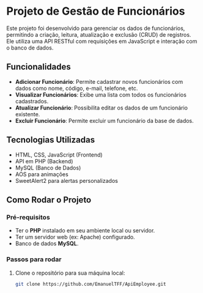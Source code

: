 # Projeto de Gestão de Funcionários

Este projeto foi desenvolvido para gerenciar os dados de funcionários, permitindo a criação, leitura, atualização e exclusão (CRUD) de registros. Ele utiliza uma API RESTful com requisições em JavaScript e interação com o banco de dados.

## Funcionalidades

- **Adicionar Funcionário**: Permite cadastrar novos funcionários com dados como nome, código, e-mail, telefone, etc.
- **Visualizar Funcionários**: Exibe uma lista com todos os funcionários cadastrados.
- **Atualizar Funcionário**: Possibilita editar os dados de um funcionário existente.
- **Excluir Funcionário**: Permite excluir um funcionário da base de dados.

## Tecnologias Utilizadas

- HTML, CSS, JavaScript (Frontend)
- API em PHP (Backend)
- MySQL (Banco de Dados)
- AOS para animações
- SweetAlert2 para alertas personalizados

## Como Rodar o Projeto

### Pré-requisitos

- Ter o **PHP** instalado em seu ambiente local ou servidor.
- Ter um servidor web (ex: Apache) configurado.
- Banco de dados **MySQL**.

### Passos para rodar

1. Clone o repositório para sua máquina local:
   ```bash
   git clone https://github.com/EmanuelTFF/ApiEmployee.git
